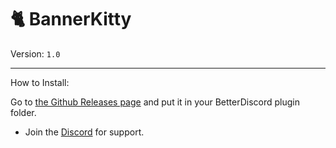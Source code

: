 # 🐈 BannerKitty

Version: `1.0`

---

How to Install:

Go to [the Github Releases page](https://github.com/albumcovers/bannerkitty/releases) and put it in your BetterDiscord plugin folder.
- Join the [Discord](https://discord.gg/yDEzfmTDwP) for support.

